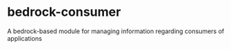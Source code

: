 # bedrock-consumer
A bedrock-based module for managing information regarding consumers of applications
